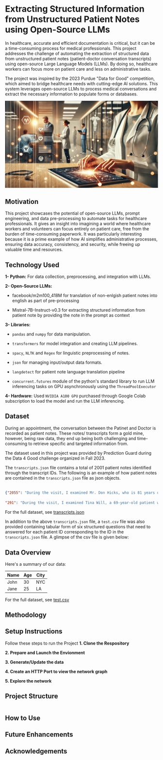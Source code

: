 # Extracting Structured Information from Unstructured Patient Notes using Open-Source LLMs
In healthcare, accurate and efficient documentation is critical, but it can be a time-consuming process for medical professionals. This project addresses the challenge of automating the extraction of structured data from unstructured patient notes (patient-doctor conversation transcripts) using open-source Large Language Models (LLMs). By doing so, healthcare workers can focus more on patient care and less on administrative tasks.

The project was inspired by the 2023 Purdue "Data for Good" competition, which aimed to bridge healthcare needs with cutting-edge AI solutions. This system leverages open-source LLMs to process medical conversations and extract the necessary information to populate forms or databases.

![Masthead](/Patinet_Notes_Processing.png)
## Motivation
This project showcases the potential of open-source LLMs, prompt engineering, and data pre-processing to automate tasks for healthcare professionals. It gives an insight into imagining a world where healthcare workers and volunteers can focus entirely on patient care, free from the burden of time-consuming paperwork. It was particularly interesting because it is a prime example of how AI simplifies administrative processes, ensuring data accuracy, consistency, and security, while freeing up valuable time and resources.

## Technology Used
**1- Python:** For data collection, preprocessing, and integration with LLMs.

**2- Open-Source LLMs:**
- facebook/m2m100_418M for translation of non-enlgish patient notes into english as part of pre-processing

- Mistral-7B-Instruct-v0.3 for extracting structured information from patient note by providing the note in the prompt as context

**3- Libraries:**

- `pandas` and `numpy` for data manipulation.

- `transformers` for model integration and creating LLM pipelines.

- `spacy`, `NLTK` and `Regex`  for linguistic preprocessing of notes.

- `json` for managing input/output data formats.

- `langdetect` for patient note language translation pipeline

- `concurrent.futures` module of the python's standard library to run LLM inferencing tasks on GPU asynchronously using the `ThreadPoolExecutor`


**4- Hardware:** Used `NVIDIA A100 GPU` purchased through Google Colab subscription to load the model and run the LLM inferencing.

## Dataset

During an appointment, the conversation between the Patinet and Doctor is recorded as patient notes. These notes/ transcripts form a gold mine, however, being raw data, they end up being both challenging and time-consuming to retrieve specific and targeted information from.

The dataset used in this project was provided by Prediction Guard during the Data 4 Good challenge organized in Fall 2023.

The `transcripts.json` file contains a total of 2001 patient notes identified through the transcript IDs. The following is an example of how patient notes are contained in the `transcripts.json` file as json objects.

```json

{"2055": "During the visit, I examined Mr. Don Hicks, who is 81 years old and presented with a fungal infection. He had dischromic patches, nodal skin eruptions, and skin rash as symptoms. Upon examination, I confirmed the diagnosis of fungal infection. I advised Mr. Hicks to take precautions such as bathing twice a day, using detol or neem in the bathing water, keeping the infected area dry, and using clean cloths. I did not prescribe any medication for him.",

"291": "During the visit, I examined Tina Will, a 69-year-old patient who presented with symptoms of chest pain, vomiting, and breathlessness. After conducting a thorough examination, I determined that Tina was suffering from a heart attack. As a result, I advised her to seek immediate medical attention. Since there were no precautions that could be taken to prevent a heart attack, I did not prescribe any medication. Instead, I recommended that Tina follow up with her primary care physician for ongoing treatment and management of her condition."}

```

For the full dataset, see [transcripts.json](transcripts.json)

In addition to the above `transcripts.json` file, a `test.csv` file was also provided containing tabular form of six structured questions that need to answered for each patient ID corresponding to the ID in the `transcripts.json` file. A glimpse of the csv file is given below:

## Data Overview

Here's a summary of our data:

| Name | Age | City |
|------|-----|------|
| John | 30  | NYC  |
| Jane | 25  | LA   |

For the full dataset, see [test.csv](test.csv)



## Methodology

## Setup Instructions
Follow these steps to run the Project
**1. Clone the Respository**


**2. Prepare and Launch the Envionment**

**3. Generate/Update the data**

**4. Create an HTTP Port to view the network graph**

**5. Explore the network**

## Project Structure
```bash

```
## How to Use


## Future Enhancements


## Acknowledgements



